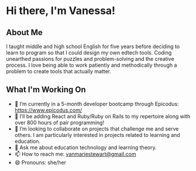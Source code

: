 # Hi there, I'm Vanessa!

## About Me
I taught middle and high school English for five years before deciding to learn to program so that I could design my own edtech tools. Coding unearthed passions for puzzles and problem-solving and the creative process. I love being able to work patiently and methodically through a problem to create tools that actually matter.

## What I'm Working On
- 🔭  I’m currently in a 5-month developer bootcamp through Epicodus: https://www.epicodus.com/
- 🌱  I’ll be adding React and Ruby/Ruby on Rails to my repertoire along with over 800 hours of pair programming!
- 👯  I’m looking to collaborate on projects that challenge me and serve others. I am particularly interested in projects related to learning and education.
- 💬  Ask me about education technology and learning theory.
- 📫  How to reach me: vanmariestewart@gmail.com
- 😄  Pronouns: she/her


